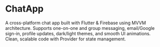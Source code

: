 # ChatApp
A cross-platform chat app built with Flutter &amp; Firebase using MVVM architecture. Supports one-on-one and group messaging, email/Google sign-in, profile updates, dark/light themes, and smooth UI animations. Clean, scalable code with Provider for state management.
